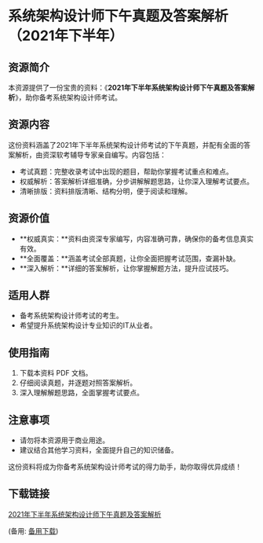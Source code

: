 # 系统架构设计师下午真题及答案解析（2021年下半年）

## 资源简介

本资源提供了一份宝贵的资料：《**2021年下半年系统架构设计师下午真题及答案解析**》，助你备考系统架构设计师考试。

## 资源内容

这份资料涵盖了2021年下半年系统架构设计师考试的下午真题，并配有全面的答案解析，由资深软考辅导专家亲自编写。内容包括：

- 考试真题：完整收录考试中出现的题目，帮助你掌握考试重点和难点。
- 权威解析：答案解析详细准确，分步讲解解题思路，让你深入理解考试要点。
- 清晰排版：资料排版清晰、结构分明，便于阅读和理解。

## 资源价值

- **权威真实：**资料由资深专家编写，内容准确可靠，确保你的备考信息真实有效。
- **全面覆盖：**涵盖考试全部真题，让你全面把握考试范围，查漏补缺。
- **深入解析：**详细的答案解析，让你掌握解题方法，提升应试技巧。

## 适用人群

- 备考系统架构设计师考试的考生。
- 希望提升系统架构设计专业知识的IT从业者。

## 使用指南

1. 下载本资料 PDF 文档。
2. 仔细阅读真题，并逐题对照答案解析。
3. 深入理解解题思路，全面掌握考试要点。

## 注意事项

- 请勿将本资源用于商业用途。
- 建议结合其他学习资料，全面提升自己的知识储备。

这份资料将成为你备考系统架构设计师考试的得力助手，助你取得优异成绩！

## 下载链接
[2021年下半年系统架构设计师下午真题及答案解析](https://pan.quark.cn/s/824e0c22464a) 

(备用: [备用下载](https://pan.baidu.com/s/13NkxtuEHDc-9CYKWyqwMyA?pwd=1234))
